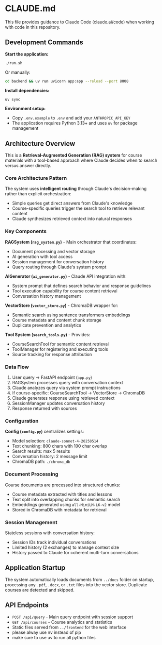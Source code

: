 # CLAUDE.md

This file provides guidance to Claude Code (claude.ai/code) when working with code in this repository.

## Development Commands

**Start the application:**
```bash
./run.sh
```
Or manually:
```bash
cd backend && uv run uvicorn app:app --reload --port 8000
```

**Install dependencies:**
```bash
uv sync
```

**Environment setup:**
- Copy `.env.example` to `.env` and add your `ANTHROPIC_API_KEY`
- The application requires Python 3.13+ and uses `uv` for package management

## Architecture Overview

This is a **Retrieval-Augmented Generation (RAG) system** for course materials with a tool-based approach where Claude decides when to search versus answer directly.

### Core Architecture Pattern

The system uses **intelligent routing** through Claude's decision-making rather than explicit orchestration:
- Simple queries get direct answers from Claude's knowledge
- Course-specific queries trigger the search tool to retrieve relevant content
- Claude synthesizes retrieved context into natural responses

### Key Components

**RAGSystem (`rag_system.py`)** - Main orchestrator that coordinates:
- Document processing and vector storage
- AI generation with tool access
- Session management for conversation history
- Query routing through Claude's system prompt

**AIGenerator (`ai_generator.py`)** - Claude API integration with:
- System prompt that defines search behavior and response guidelines
- Tool execution capability for course content retrieval
- Conversation history management

**VectorStore (`vector_store.py`)** - ChromaDB wrapper for:
- Semantic search using sentence transformers embeddings
- Course metadata and content chunk storage
- Duplicate prevention and analytics

**Tool System (`search_tools.py`)** - Provides:
- CourseSearchTool for semantic content retrieval
- ToolManager for registering and executing tools
- Source tracking for response attribution

### Data Flow

1. User query → FastAPI endpoint (`app.py`)
2. RAGSystem processes query with conversation context
3. Claude analyzes query via system prompt instructions
4. If course-specific: CourseSearchTool → VectorStore → ChromaDB
5. Claude generates response using retrieved context
6. SessionManager updates conversation history
7. Response returned with sources

### Configuration

**Config (`config.py`)** centralizes settings:
- Model selection: `claude-sonnet-4-20250514`
- Text chunking: 800 chars with 100 char overlap
- Search results: max 5 results
- Conversation history: 2 message limit
- ChromaDB path: `./chroma_db`

### Document Processing

Course documents are processed into structured chunks:
- Course metadata extracted with titles and lessons
- Text split into overlapping chunks for semantic search
- Embeddings generated using `all-MiniLM-L6-v2` model
- Stored in ChromaDB with metadata for retrieval

### Session Management

Stateless sessions with conversation history:
- Session IDs track individual conversations
- Limited history (2 exchanges) to manage context size
- History passed to Claude for coherent multi-turn conversations

## Application Startup

The system automatically loads documents from `../docs` folder on startup, processing any `.pdf`, `.docx`, or `.txt` files into the vector store. Duplicate courses are detected and skipped.

## API Endpoints

- `POST /api/query` - Main query endpoint with session support
- `GET /api/courses` - Course analytics and statistics
- Static files served from `../frontend` for the web interface
- please alway use nv instead of pip
- make sure to use uv to run all python files